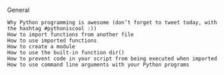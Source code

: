 General

    Why Python programming is awesome (don’t forget to tweet today, with the hashtag #pythoniscool :))
    How to import functions from another file
    How to use imported functions
    How to create a module
    How to use the built-in function dir()
    How to prevent code in your script from being executed when imported
    How to use command line arguments with your Python programs
